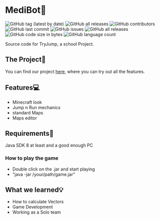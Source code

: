 # MediBot🤖
![GitHub tag (latest by date)](https://img.shields.io/github/v/tag/gebes/TryJump)
![GitHub all releases](https://img.shields.io/github/downloads/gebes/TryJump/total)
![GitHub contributors](https://img.shields.io/github/contributors/gebes/TryJump)
![GitHub last commit](https://img.shields.io/github/last-commit/gebes/TryJump)
![GitHub issues](https://img.shields.io/github/issues-raw/gebes/TryJump)
![GitHub all releases](https://img.shields.io/github/downloads/gebes/TryJump/total)
![GitHub code size in bytes](https://img.shields.io/github/languages/code-size/gebes/TryJump)
![GitHub language count](https://img.shields.io/github/languages/count/gebes/TryJump)

Source code for TryJump, a school Project.

## The Project📃
You can find our project [here](https://medibot.at), where you can try out all the features.

## Features💻
- Minecraft look
- Jump n Run mechanics
- standard Maps
- Maps editor

## Requirements📌
Java SDK 8 at least and a good enough PC

### How to play the game
- Double click on the .jar and start playing
- "java -jar /your/path/game.jar"

## What we learned💡
- How to calculate Vectors
- Game Development
- Working as a Solo team
